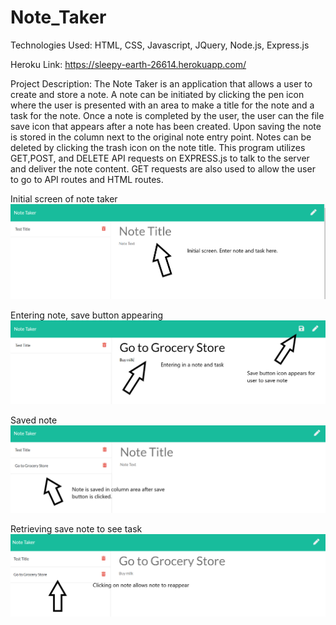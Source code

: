 # Note_Taker

Technologies Used: HTML, CSS, Javascript, JQuery, Node.js, Express.js

Heroku Link: https://sleepy-earth-26614.herokuapp.com/

Project Description: The Note Taker is an application that allows a user to create and store a note. A note can be initiated by clicking the pen icon where the user is presented with an area to make a title for the note and a task for the note. Once a note is completed by the user, the user can the file save icon that appears after a note has been created. Upon saving the note is stored in the column next to the original note entry point. Notes can be deleted by clicking the trash icon on the note title. This program utilizes GET,POST, and DELETE API requests on EXPRESS.js to talk to the server and deliver the note content. GET requests are also used to allow the user to go to API routes and HTML routes.

Initial screen of note taker
![](assets/notetakerinitial.png)

Entering note, save button appearing
![](assets/notetakersavebutton.png)

Saved note
![](assets/notetakersavednote.png)

Retrieving save note to see task
![](assets/notetakerclickedsave.png)

